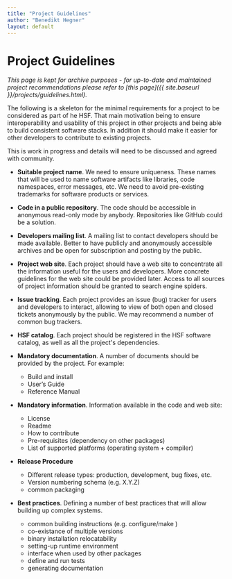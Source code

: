 ```yaml
---
title: "Project Guidelines"
author: "Benedikt Hegner"
layout: default
---
```


# Project Guidelines

*This page is kept for archive purposes - for up-to-date and maintained project recommendations please refer to [this page]({{ site.baseurl }}/projects/guidelines.html).*

The following is a skeleton for the minimal requirements for a project to be considered as part of he HSF. That main motivation being to ensure interoperability and usability of this project in other projects and being able to build consistent software stacks. In addition it should make it easier for other developers to contribute to existing projects.

This is work in progress and details will need to be discussed and agreed with community.

- **Suitable project name**. We need to ensure uniqueness. These names that will be used to name software artifacts like libraries, code namespaces, error messages, etc.  We need to avoid pre-existing trademarks for software products or services.

- **Code in a public repository**. The code should be accessible in anonymous read-only mode by anybody. Repositories like GitHub could be a solution.

- **Developers mailing list**. A mailing list to contact developers should be made available.  Better to have publicly and anonymously accessible
archives and be open for subscription and posting by the public.

- **Project web site**. Each project should have a web site to concentrate all the information useful for the users and developers. More concrete guidelines for the web site could be provided later.  Access to all sources of project information should be granted to search engine spiders.

- **Issue tracking**. Each project provides an issue (bug) tracker for users and developers to interact, allowing to view of both open and closed tickets anonymously by the public. We may recommend a number of common bug trackers.

- **HSF catalog**. Each project should be registered in the HSF software catalog, as well as all the project's dependencies.

- **Mandatory documentation**. A number of documents should be provided by the project. For example:  
  -  Build and install
  -  User’s Guide
  -  Reference Manual
- **Mandatory information**. Information available in the code and web site:
  -  License
  -  Readme
  -  How to contribute
  -  Pre-requisites (dependency on other packages)
  -  List of supported platforms (operating system + compiler)
- **Release Procedure**
  - Different release types: production, development, bug fixes, etc.
  - Version numbering schema (e.g. X.Y.Z)
  - common packaging
- **Best practices**. Defining a number of best practices that will allow building up complex systems.
  - common building instructions (e.g. configure/make )
  - co-existance of multiple versions
  - binary installation relocatability  
  - setting-up runtime environment
  - interface when used by other packages
  - define and run tests
  - generating documentation
